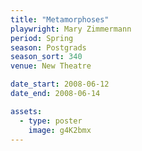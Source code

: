 ```yaml
---
title: "Metamorphoses"
playwright: Mary Zimmermann 
period: Spring
season: Postgrads
season_sort: 340
venue: New Theatre

date_start: 2008-06-12
date_end: 2008-06-14

assets:
  - type: poster
    image: g4K2bmx
---
```

